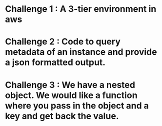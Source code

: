# Challenge 1 : A 3-tier environment in aws
# Challenge 2 : Code to query metadata of an instance and provide a json formatted output.
# Challenge 3 : We have a nested object. We would like a function where you pass in the object and a key and get back the value.

